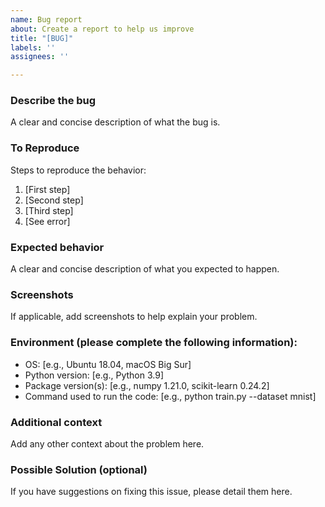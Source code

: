 ```yaml
---
name: Bug report
about: Create a report to help us improve
title: "[BUG]"
labels: ''
assignees: ''

---
```


### Describe the bug
A clear and concise description of what the bug is.

### To Reproduce

Steps to reproduce the behavior:
1. [First step]
2. [Second step]
3. [Third step]
4. [See error]

### Expected behavior
A clear and concise description of what you expected to happen.

### Screenshots
If applicable, add screenshots to help explain your problem.

### Environment (please complete the following information):
- OS: [e.g., Ubuntu 18.04, macOS Big Sur]
- Python version: [e.g., Python 3.9]
- Package version(s): [e.g., numpy 1.21.0, scikit-learn 0.24.2]
- Command used to run the code: [e.g., python train.py --dataset mnist]

### Additional context
Add any other context about the problem here.

### Possible Solution (optional)
If you have suggestions on fixing this issue, please detail them here.
